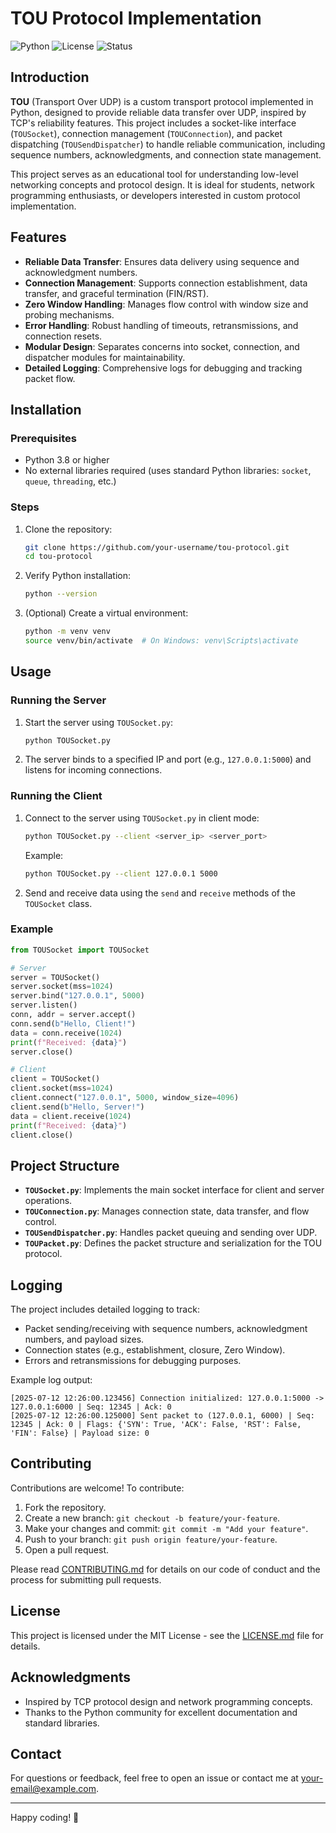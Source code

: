 # TOU Protocol Implementation

![Python](https://img.shields.io/badge/Python-3.8+-blue.svg)
![License](https://img.shields.io/badge/License-MIT-green.svg)
![Status](https://img.shields.io/badge/Status-In%20Development-orange.svg)

## Introduction

**TOU** (Transport Over UDP) is a custom transport protocol implemented in Python, designed to provide reliable data transfer over UDP, inspired by TCP's reliability features. This project includes a socket-like interface (`TOUSocket`), connection management (`TOUConnection`), and packet dispatching (`TOUSendDispatcher`) to handle reliable communication, including sequence numbers, acknowledgments, and connection state management.

This project serves as an educational tool for understanding low-level networking concepts and protocol design. It is ideal for students, network programming enthusiasts, or developers interested in custom protocol implementation.

## Features

- **Reliable Data Transfer**: Ensures data delivery using sequence and acknowledgment numbers.
- **Connection Management**: Supports connection establishment, data transfer, and graceful termination (FIN/RST).
- **Zero Window Handling**: Manages flow control with window size and probing mechanisms.
- **Error Handling**: Robust handling of timeouts, retransmissions, and connection resets.
- **Modular Design**: Separates concerns into socket, connection, and dispatcher modules for maintainability.
- **Detailed Logging**: Comprehensive logs for debugging and tracking packet flow.

## Installation

### Prerequisites
- Python 3.8 or higher
- No external libraries required (uses standard Python libraries: `socket`, `queue`, `threading`, etc.)

### Steps
1. Clone the repository:
   ```bash
   git clone https://github.com/your-username/tou-protocol.git
   cd tou-protocol
   ```

2. Verify Python installation:
   ```bash
   python --version
   ```

3. (Optional) Create a virtual environment:
   ```bash
   python -m venv venv
   source venv/bin/activate  # On Windows: venv\Scripts\activate
   ```

## Usage

### Running the Server
1. Start the server using `TOUSocket.py`:
   ```bash
   python TOUSocket.py
   ```
2. The server binds to a specified IP and port (e.g., `127.0.0.1:5000`) and listens for incoming connections.

### Running the Client
1. Connect to the server using `TOUSocket.py` in client mode:
   ```bash
   python TOUSocket.py --client <server_ip> <server_port>
   ```
   Example:
   ```bash
   python TOUSocket.py --client 127.0.0.1 5000
   ```

2. Send and receive data using the `send` and `receive` methods of the `TOUSocket` class.

### Example
```python
from TOUSocket import TOUSocket

# Server
server = TOUSocket()
server.socket(mss=1024)
server.bind("127.0.0.1", 5000)
server.listen()
conn, addr = server.accept()
conn.send(b"Hello, Client!")
data = conn.receive(1024)
print(f"Received: {data}")
server.close()

# Client
client = TOUSocket()
client.socket(mss=1024)
client.connect("127.0.0.1", 5000, window_size=4096)
client.send(b"Hello, Server!")
data = client.receive(1024)
print(f"Received: {data}")
client.close()
```

## Project Structure

- **`TOUSocket.py`**: Implements the main socket interface for client and server operations.
- **`TOUConnection.py`**: Manages connection state, data transfer, and flow control.
- **`TOUSendDispatcher.py`**: Handles packet queuing and sending over UDP.
- **`TOUPacket.py`**: Defines the packet structure and serialization for the TOU protocol.

## Logging

The project includes detailed logging to track:
- Packet sending/receiving with sequence numbers, acknowledgment numbers, and payload sizes.
- Connection states (e.g., establishment, closure, Zero Window).
- Errors and retransmissions for debugging purposes.

Example log output:
```
[2025-07-12 12:26:00.123456] Connection initialized: 127.0.0.1:5000 -> 127.0.0.1:6000 | Seq: 12345 | Ack: 0
[2025-07-12 12:26:00.125000] Sent packet to (127.0.0.1, 6000) | Seq: 12345 | Ack: 0 | Flags: {'SYN': True, 'ACK': False, 'RST': False, 'FIN': False} | Payload size: 0
```

## Contributing

Contributions are welcome! To contribute:

1. Fork the repository.
2. Create a new branch: `git checkout -b feature/your-feature`.
3. Make your changes and commit: `git commit -m "Add your feature"`.
4. Push to your branch: `git push origin feature/your-feature`.
5. Open a pull request.

Please read [CONTRIBUTING.md](docs/CONTRIBUTING.md) for details on our code of conduct and the process for submitting pull requests.

## License

This project is licensed under the MIT License - see the [LICENSE.md](LICENSE.md) file for details.

## Acknowledgments

- Inspired by TCP protocol design and network programming concepts.
- Thanks to the Python community for excellent documentation and standard libraries.

## Contact

For questions or feedback, feel free to open an issue or contact me at [your-email@example.com](mailto:your-email@example.com).

---

Happy coding! 🚀